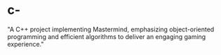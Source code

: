 # c-
"A C++ project implementing Mastermind, emphasizing object-oriented programming and efficient algorithms to deliver an engaging gaming experience."
